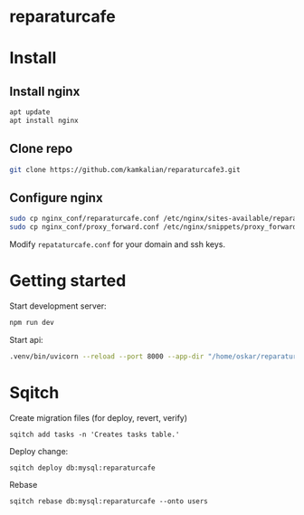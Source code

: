 # reparaturcafe

# Install

## Install nginx
```bash
apt update
apt install nginx
```

## Clone repo
```bash
git clone https://github.com/kamkalian/reparaturcafe3.git
```

## Configure nginx
```bash
sudo cp nginx_conf/reparaturcafe.conf /etc/nginx/sites-available/reparaturcafe.conf
sudo cp nginx_conf/proxy_forward.conf /etc/nginx/snippets/proxy_forward.conf 
```
Modify `repataturcafe.conf` for your domain and ssh keys.

# Getting started

Start development server: 
```bash
npm run dev
```

Start api:
```bash
.venv/bin/uvicorn --reload --port 8000 --app-dir "/home/oskar/reparaturcafe3/" api.main:app
```


# Sqitch

Create migration files (for deploy, revert, verify)
```
sqitch add tasks -n 'Creates tasks table.'
```

Deploy change:
```
sqitch deploy db:mysql:reparaturcafe
```

Rebase
```
sqitch rebase db:mysql:reparaturcafe --onto users
```